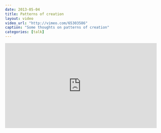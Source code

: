 ```yaml
---
date: 2013-05-04
title: Patterns of creation
layout: video
video_url: "http://vimeo.com/65303586"
caption: "Some thoughts on patterns of creation"
categories: [talk]
---
```


<iframe src="http://player.vimeo.com/video/65303586" width="500" height="281" frameborder="0"></iframe>
